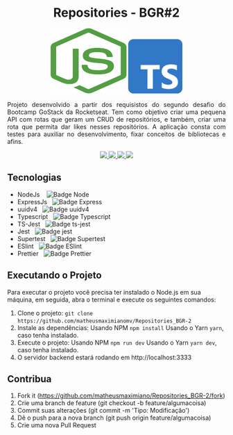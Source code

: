 <h1 align="center">Repositories - BGR#2</h1>
<p align="center">
  <img src="./.github/nodejs.svg" height="150" width="175" alt="Icon" />
  <img src="./.github/typescript.png" height="125" width="125" alt="Icon" />
</p>
<p align="justify">
  Projeto desenvolvido a partir dos requisistos do segundo desafio do Bootcamp GoStack da Rocketseat. Tem como objetivo criar uma pequena API com rotas que geram um CRUD de repositórios, e também, criar uma rota que permita dar likes nesses repositórios. A aplicação consta com testes para auxiliar no desenvolvimento, fixar conceitos de bibliotecas e afins.
</p>
<div align="center">
  <p align="center">
    <a aria-label="Matheus" href="https://github.com/matheusmaximianomv">
      <img src="https://img.shields.io/badge/matheusmaximianomv-@-informational?logo=github"></img>
    </a>
    <a aria-label="NodeJs" href="https://nodejs.org/en/">
      <img src="https://img.shields.io/badge/Node.js-12.16.3-informational?logo=node.js"></img>
    </a>
    <a aria-label="Express" href="https://expressjs.com/pt-br/">
      <img src="https://img.shields.io/badge/Express js-4.17.1-informational?logo=node.js"></img>
    </a>
    <a aria-label="Typescript" href="https://www.typescriptlang.org/">
      <img src="https://img.shields.io/badge/Typescript-4.0.5-informational?logo=typescript"></img>
    </a>
  </p>
</div>

## Tecnologias
* NodeJs&nbsp;&nbsp;&nbsp;&nbsp;![Badge Node](https://img.shields.io/badge/Node.js-v12.16.3-informational?logo=node.js)
* ExpressJs&nbsp;&nbsp;&nbsp;![Badge Express](https://img.shields.io/badge/Expressjs-v4.17.1-informational?logo=node.js)
* uuidv4&nbsp;&nbsp;&nbsp;![Badge uuidv4](https://img.shields.io/badge/uuidv4-v6.2.5-informational?logo=node.js)
* Typescript&nbsp;&nbsp;&nbsp;![Badge Typescript](https://img.shields.io/badge/Typescript-v4.0.5-informational?logo=typescript)
* TS-Jest&nbsp;&nbsp;&nbsp;![Badge ts-jest](https://img.shields.io/badge/ts--jest-v26.4.4-informational?logo=typescript)
* Jest&nbsp;&nbsp;&nbsp;![Badge jest](https://img.shields.io/badge/Jest-v26.6.3-informational?logo=jest)
* Supertest&nbsp;&nbsp;&nbsp;![Badge Supertest](https://img.shields.io/badge/supertest-v6.0.1-informational?logo=jest)
* ESlint&nbsp;&nbsp;&nbsp;![Badge ESlint](https://img.shields.io/badge/ESlint-v7.13.0-informational?logo=eslint)
* Prettier&nbsp;&nbsp;&nbsp;![Badge Prettier](https://img.shields.io/badge/prettier-v2.1.2-informational?logo=prettier)

## Executando o Projeto
Para executar o projeto você precisa ter instalado o Node.js em sua máquina, em seguida, abra o terminal e execute os seguintes comandos:
1. Clone o projeto: `git clone https://github.com/matheusmaximianomv/Repositories_BGR-2`
2. Instale as dependências:
 Usando NPM `npm install`
 Usando o Yarn `yarn`, caso tenha instalado.
4. Execute o projeto:
 Usando NPM `npm run dev`
 Usando o Yarn `yarn dev`, caso tenha instalado.
5. O servidor backend estará rodando em http://localhost:3333

## Contribua

1. Fork it (https://github.com/matheusmaximiano/Repositories_BGR-2/fork)
2. Crie uma branch de feature (git checkout -b feature/algumacoisa)
3. Commit suas alterações (git commit -m 'Tipo: Modificação')
4. Dê o push para a nova branch (git push origin feature/algumacoisa)
5. Crie uma nova Pull Request
